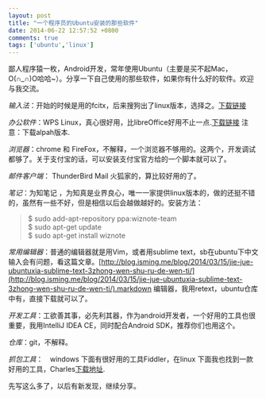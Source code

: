 ```yaml
---
layout: post
title: "一个程序员的Ubuntu安装的那些软件"
date: 2014-06-22 12:57:52 +0800
comments: true
tags: ['ubuntu','linux']
---
```



鄙人程序猿一枚，Android开发，常年使用Ubuntu（主要是买不起Mac，O(∩_∩)O哈哈~）。分享一下自己使用的那些软件，如果你有什么好的软件。欢迎与我交流。

*输入法*：开始的时候是用的fcitx，后来搜狗出了linux版本，选择之。[下载链接](http://pinyin.sogou.com/linux/)

*办公软件*：WPS Linux，真心很好用，比libreOffice好用不止一点.[下载链接](http://community.wps.cn/download/) 注意：下载alpah版本.

<!--more-->

*浏览器*：chrome 和 FireFox，不解释，一个浏览器不够用的。这两个，开发调试都够了。关于支付宝的话，可以安装支付宝官方给的一个脚本就可以了。

*邮件客户端*： ThunderBird Mail  火狐家的，算比较好用的了。

*笔记*：为知笔记 ，为知真是业界良心，唯一一家提供linux版本的，做的还挺不错的，虽然有一些不好，但是相信以后会越做越好的。安装方法：

>$ sudo add-apt-repository  ppa:wiznote-team        
>$ sudo apt-get  update     
>$ sudo apt-get install wiznote     

*常用编辑器*：普通的编辑器就是用Vim，或者用sublime text，sb在ubuntu下中文输入会有问题，看这篇文章。[http://blog.isming.me/blog/2014/03/15/jie-jue-ubuntuxia-sublime-text-3zhong-wen-shu-ru-de-wen-ti/](http://blog.isming.me/blog/2014/03/15/jie-jue-ubuntuxia-sublime-text-3zhong-wen-shu-ru-de-wen-ti/).markdown 编辑器，我用retext，ubuntu仓库中有，直接下载就可以了。

*开发工具*：工欲善其事，必先利其器，作为android开发者，一个好用的工具也很重要，我用IntelliJ IDEA CE，同时配合Android SDK，推荐你们也用这个。

*仓库*：git，不解释。

*抓包工具*：　windows 下面有很好用的工具Fiddler，在linux 下面我也找到一款好用的工具，Charles[下载地址](http://www.charlesproxy.com/).

先写这么多了，以后有新发现，继续分享。
